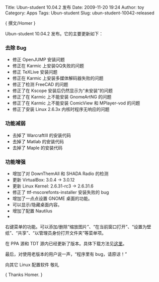 Title: Ubun-student 10.04.2 发布
Date: 2009-11-20 19:24
Author: toy
Category: Apps
Tags: Ubun-student
Slug: ubun-student-10042-released

{ 撰文/Homer }

Ubun-student 10.04.2 发布。它的主要更新如下：

### 去除 Bug

* 修正 OpenJUMP 安装问题  
* 修正在 Karmic 上安装QQ失败的问题  
* 修正 TeXLive 安装问题  
* 修正在 Karmic 上安装多媒体解码器失败的问题  
* 修正了检测 FreeCAD 的问题  
* 修正了在 Kscope 安装后仍然显示为“未安装”的问题  
* 修正了在 Karmic 上不能安装 GnomeArtNG 的问题  
* 修正了在 Karmic 上不能安装 ComicView 和 MPlayer-vod 的问题  
* 修正了安装 Linux 2.6.3x 内核时程序无响应的问题

### 功能减弱

* 去掉了 WarcraftIII 的安装代码  
* 去掉了 Matlab 的安装代码  
* 去掉了 Maple 的安装代码

### 功能增强

* 增加了对 DownThemAll 和 SHADA Radio 的检测  
* 更新 VirtualBox: 3.0.4 -> 3.0.12  
* 更新 Linux Kernel: 2.6.31-rc3 -> 2.6.31.6  
* 修正了 ttf-mscorefonts-installer 安装失败的 bug  
* 增加了一点点设置 GNOME 桌面的功能。  
* 可以显示/隐藏桌面内容。  
* 增加了配置 Nautilus  
*
右键菜单的功能。可以添加/删除“缩放图片”、“在当前窗口打开”、“设置为壁纸”、“共享”、“以管理员身份打开文件夹”等菜单项。

在 PPA 源和 TDT
源内已经更新了版本。具体下载方法见[这里](http://tdt.sjtu.edu.cn/ubun-student/?page_id=3)。

最后，对使用老版本的用户说一声，“程序里有 bug，请原谅！”

向其它 Linux 配置软件 敬礼

{ Thanks Homer. }
